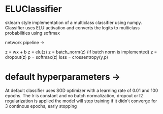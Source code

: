 # ELUClassifier

sklearn style implementation of a multiclass classifier using numpy. 
Classifier uses ELU activation and converts the logits to multiclass probabilities using softmax

network pipeline ->

z = wx + b
z = elu(z)
z = batch_norm(z) (if batch norm is implemented)
z = dropout(z)
p = softmax(z)
loss = crossentropy(y,p)

# default hyperparameters ->

At default classifier uses SGD optimizer with a learning rate of 0.01 and 100 epochs.
The lr is constant and no batch normalization, dropout or l2 regularization is applied
the model will stop training if it didn't converge for 3 continous epochs, early stopping



